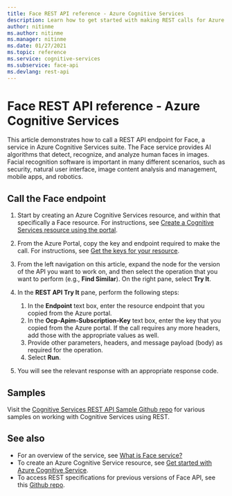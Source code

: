 ```yaml
---
title: Face REST API reference - Azure Cognitive Services
description: Learn how to get started with making REST calls for Azure Cognitive Services Face API
author: nitinme
ms.author: nitinme
ms.manager: nitinme
ms.date: 01/27/2021
ms.topic: reference
ms.service: cognitive-services
ms.subservice: face-api
ms.devlang: rest-api
---
```


# Face REST API reference - Azure Cognitive Services

This article demonstrates how to call a REST API endpoint for Face, a service in Azure Cognitive Services suite. The Face service provides AI algorithms that detect, recognize, and analyze human faces in images. Facial recognition software is important in many different scenarios, such as security, natural user interface, image content analysis and management, mobile apps, and robotics.

## Call the Face endpoint

1. Start by creating an Azure Cognitive Services resource, and within that specifically a Face resource. For instructions, see [Create a Cognitive Services resource using the portal](https://docs.microsoft.com/en-us/azure/cognitive-services/cognitive-services-apis-create-account).
1. From the Azure Portal, copy the key and endpoint required to make the call. For instructions, see [Get the keys for your resource](https://docs.microsoft.com/en-us/azure/cognitive-services/cognitive-services-apis-create-account#get-the-keys-for-your-resource).
1. From the left navigation on this article, expand the node for the version of the API you want to work on, and then select the operation that you want to perform (e.g., **Find Similar**). On the right pane, select **Try It**.
1. In the **REST API Try It** pane, perform the following steps:

    1. In the **Endpoint** text box, enter the resource endpoint that you copied from the Azure portal.
    1. In the **Ocp-Apim-Subscription-Key** text box, enter the key that you copied from the Azure portal. If the call requires any more headers, add those with the appropriate values as well.
    1. Provide other parameters, headers, and message payload (body) as required for the operation.
    1. Select **Run**.
1. You will see the relevant response with an appropriate response code.

## Samples
Visit the [Cognitive Services REST API Sample Github repo](https://github.com/Azure-Samples/cognitive-services-REST-api-samples) for various samples on working with Cognitive Services using REST.

## See also

- For an overview of the service, see [What is Face service?](https://docs.microsoft.com/azure/cognitive-services/face/overview)
- To create an Azure Cognitive Service resource, see [Get started with Azure Cognitive Service](https://docs.microsoft.com/azure/cognitive-services/cognitive-services-apis-create-account).
- To access REST specifications for previous versions of Face API, see this [Github repo](https://github.com/Azure/azure-rest-api-specs/tree/master/specification/cognitiveservices/data-plane/Face).